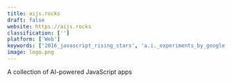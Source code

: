 ```yaml
---
title: aijs.rocks
draft: false 
website: https://aijs.rocks
classification: ['']
platform: ['Web']
keywords: ['2016_javascript_rising_stars', 'a.i._experiments_by_google', 'blotter.js', 'bourbon_engine', 'dadroit_json_viewer', 'feathery.io', 'jasonette_agent', 'javascript_rising_stars_2017', 'javascripting', 'jstips', 'paper_programs', 'protype', 'simplified_javascript_jargon', 'sorrywhaaat', 'the_state_of_javascript_survey', 'the_state_of_javascript_2018', 'the_state_of_makers', 'dc.js']
image: logo.png
---
```

A collection of AI-powered JavaScript apps